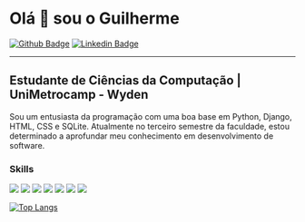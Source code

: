 Olá 👋 sou o Guilherme
==========================
[![Github Badge](https://img.shields.io/badge/-Github-000?style=flat-square&logo=Github&logoColor=white&link=https://github.com/gnneto)](https://github.com/gnneto)
[![Linkedin Badge](https://img.shields.io/badge/-LinkedIn-blue?style=flat-square&logo=Linkedin&logoColor=white&link=https://www.linkedin.com/in/gn-guilherme/)](https://www.linkedin.com/in/gn-guilherme/)

-----------------------------

Estudante de Ciências da Computação | UniMetrocamp - Wyden
-----------------------------

Sou um entusiasta da programação com uma boa base em Python, Django, HTML, CSS e SQLite. Atualmente no terceiro semestre da faculdade, estou determinado a aprofundar meu conhecimento em desenvolvimento de software.

### Skills

<p align="left">
  <img src="https://img.shields.io/badge/Python-323330?style=for-the-badge&logo=python&logoColor=blue"/>
  <img src="https://img.shields.io/badge/flask-323330.svg?style=for-the-badge&logo=flask&logoColor=white"/>
  <img src="https://img.shields.io/badge/Django-323330?style=for-the-badge&logo=django&logoColor=green"/>
  <img src="https://img.shields.io/badge/C-323330?style=for-the-badge&logo=c&logoColor=00599C"/>
  <img src="https://img.shields.io/badge/SQLite-323330?style=for-the-badge&logo=sqlite&logoColor=07405E"/>
  <img src="https://img.shields.io/badge/HTML5-323330?style=for-the-badge&logo=html5&logoColor=E34F26"/>
  <img src="https://img.shields.io/badge/CSS3-323330?style=for-the-badge&logo=css3&logoColor=1572B6"/>
</p>

[![Top Langs](https://github-readme-stats.vercel.app/api/top-langs/?username=gnneto&layout=compact&title_color=fff&text_color=f8f8f2&hide=java&bg_color=171c24)](https://github.com/gnneto)
